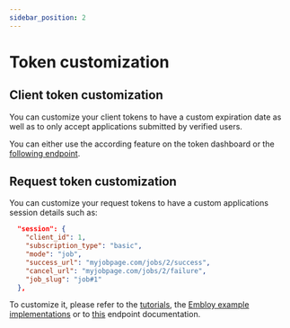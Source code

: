 ```yaml
---
sidebar_position: 2
---
```


# Token customization

## Client token customization

You can customize your client tokens to have a custom expiration date as well as to only accept applications submitted by verified users.

You can either use the according feature on the token dashboard or the [following endpoint](https://www.postman.com/embloy/workspace/embloy-workspace/request/24977803-86b2cf1c-b02e-4d83-b65f-9c5e03cc89c4).

## Request token customization

You can customize your request tokens to have a custom applications session details such as:
```JSON
  "session": {
    "client_id": 1,
    "subscription_type": "basic",
    "mode": "job",
    "success_url": "myjobpage.com/jobs/2/success",
    "cancel_url": "myjobpage.com/jobs/2/failure",
    "job_slug": "job#1"
  },
```

To customize it, please refer to the [tutorials](../../tutorial-extras/), the [Embloy example implementations](https://github.com/embloy/embloy-examples) or to [this](https://www.postman.com/embloy/workspace/embloy-workspace/request/24977803-7629b41f-882f-4897-bacd-5b900378eac6) endpoint documentation.